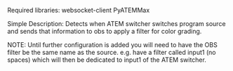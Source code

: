 Required libraries:
    websocket-client
    PyATEMMax

Simple Description:
    Detects when ATEM switcher switches program source and sends that information to obs to apply a filter for color grading.

NOTE: Until further configuration is added you will need to have the OBS filter be the same name as the source. e.g. have a filter called input1 (no spaces) which will then be dedicated to input1 of the ATEM switcher.

